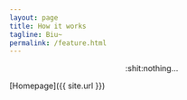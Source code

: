 ```yaml
---
layout: page
title: How it works
tagline: Biu~
permalink: /feature.html
---
```


<div style="text-align:center">:shit:nothing...</div>

[Homepage]({{ site.url }})
